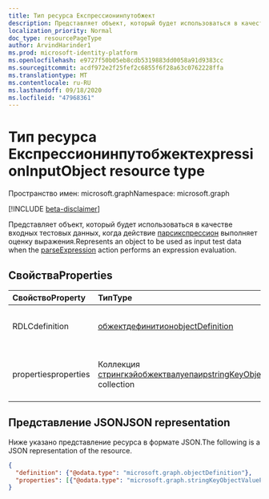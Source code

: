 ```yaml
---
title: Тип ресурса Експрессионинпутобжект
description: Представляет объект, который будет использоваться в качестве входных тестовых данных, когда действие Синчронизатионсчема Парсикспрессион выполняет оценку выражения.
localization_priority: Normal
doc_type: resourcePageType
author: ArvindHarinder1
ms.prod: microsoft-identity-platform
ms.openlocfilehash: e9727f50b05eb8cdb5319883dd0058a91d9383cc
ms.sourcegitcommit: acdf972e2f25fef2c6855f6f28a63c0762228ffa
ms.translationtype: MT
ms.contentlocale: ru-RU
ms.lasthandoff: 09/18/2020
ms.locfileid: "47968361"
---
```

# <a name="expressioninputobject-resource-type"></a><span data-ttu-id="89f5e-103">Тип ресурса Експрессионинпутобжект</span><span class="sxs-lookup"><span data-stu-id="89f5e-103">expressionInputObject resource type</span></span>

<span data-ttu-id="89f5e-104">Пространство имен: microsoft.graph</span><span class="sxs-lookup"><span data-stu-id="89f5e-104">Namespace: microsoft.graph</span></span>

[!INCLUDE [beta-disclaimer](../../includes/beta-disclaimer.md)]

<span data-ttu-id="89f5e-105">Представляет объект, который будет использоваться в качестве входных тестовых данных, когда действие [парсикспрессион](../api/synchronization-synchronizationschema-parseexpression.md) выполняет оценку выражения.</span><span class="sxs-lookup"><span data-stu-id="89f5e-105">Represents an object to be used as input test data when the [parseExpression](../api/synchronization-synchronizationschema-parseexpression.md) action performs an expression evaluation.</span></span>

## <a name="properties"></a><span data-ttu-id="89f5e-106">Свойства</span><span class="sxs-lookup"><span data-stu-id="89f5e-106">Properties</span></span>
| <span data-ttu-id="89f5e-107">Свойство</span><span class="sxs-lookup"><span data-stu-id="89f5e-107">Property</span></span>     | <span data-ttu-id="89f5e-108">Тип</span><span class="sxs-lookup"><span data-stu-id="89f5e-108">Type</span></span>   |<span data-ttu-id="89f5e-109">Описание</span><span class="sxs-lookup"><span data-stu-id="89f5e-109">Description</span></span>|
|:---------------|:--------|:----------|
|<span data-ttu-id="89f5e-110">RDLC</span><span class="sxs-lookup"><span data-stu-id="89f5e-110">definition</span></span>|[<span data-ttu-id="89f5e-111">обжектдефинитион</span><span class="sxs-lookup"><span data-stu-id="89f5e-111">objectDefinition</span></span>](synchronization-objectdefinition.md)|<span data-ttu-id="89f5e-112">Определение тестового объекта.</span><span class="sxs-lookup"><span data-stu-id="89f5e-112">Definition of the test object.</span></span>|
|<span data-ttu-id="89f5e-113">properties</span><span class="sxs-lookup"><span data-stu-id="89f5e-113">properties</span></span>|<span data-ttu-id="89f5e-114">Коллекция [стрингкэйобжектвалуепаир](synchronization-stringkeyobjectvaluepair.md)</span><span class="sxs-lookup"><span data-stu-id="89f5e-114">[stringKeyObjectValuePair](synchronization-stringkeyobjectvaluepair.md) collection</span></span>|<span data-ttu-id="89f5e-115">Значения свойств тестового объекта.</span><span class="sxs-lookup"><span data-stu-id="89f5e-115">Property values of the test object.</span></span>|

## <a name="json-representation"></a><span data-ttu-id="89f5e-116">Представление JSON</span><span class="sxs-lookup"><span data-stu-id="89f5e-116">JSON representation</span></span>

<span data-ttu-id="89f5e-117">Ниже указано представление ресурса в формате JSON.</span><span class="sxs-lookup"><span data-stu-id="89f5e-117">The following is a JSON representation of the resource.</span></span>

<!-- {
  "blockType": "resource",
  "optionalProperties": [

  ],
  "@odata.type": "microsoft.graph.expressionInputObject"
}-->

```json
{
  "definition": {"@odata.type": "microsoft.graph.objectDefinition"},
  "properties": [{"@odata.type": "microsoft.graph.stringKeyObjectValuePair"}]
}

```

<!-- uuid: 8fcb5dbc-d5aa-4681-8e31-b001d5168d79
2015-10-25 14:57:30 UTC -->
<!--
{
  "type": "#page.annotation",
  "description": "expressionInputObject resource",
  "keywords": "",
  "section": "documentation",
  "tocPath": "",
  "suppressions": []
}
-->


